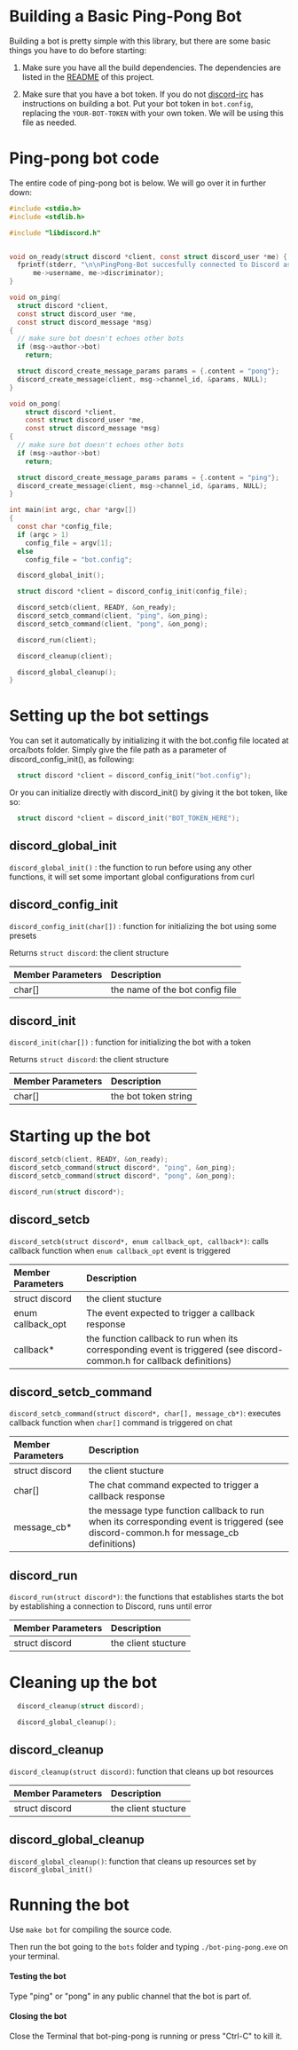 # Building a Basic Ping-Pong Bot

Building a bot is pretty simple with this library, but there are some basic things you have to do before starting:

1. Make sure you have all the build dependencies. The dependencies are listed in the [README](/README.md) of this project.

2. Make sure that you have a bot token. If you do not [discord-irc](https://github.com/reactiflux/discord-irc/wiki/Creating-a-discord-bot-&-getting-a-token) has instructions on building a bot. Put your bot token in `bot.config`, replacing the `YOUR-BOT-TOKEN` with your own token. We will be using this file as needed.

# Ping-pong bot code

The entire code of ping-pong bot is below. We will go over it in further down:
```c
#include <stdio.h>
#include <stdlib.h>

#include "libdiscord.h"


void on_ready(struct discord *client, const struct discord_user *me) {
  fprintf(stderr, "\n\nPingPong-Bot succesfully connected to Discord as %s#%s!\n\n",
      me->username, me->discriminator);
}

void on_ping(
  struct discord *client,
  const struct discord_user *me,
  const struct discord_message *msg)
{
  // make sure bot doesn't echoes other bots
  if (msg->author->bot)
    return;

  struct discord_create_message_params params = {.content = "pong"};
  discord_create_message(client, msg->channel_id, &params, NULL);
}

void on_pong(
    struct discord *client,
    const struct discord_user *me,
    const struct discord_message *msg)
{
  // make sure bot doesn't echoes other bots
  if (msg->author->bot)
    return;

  struct discord_create_message_params params = {.content = "ping"};
  discord_create_message(client, msg->channel_id, &params, NULL);
}

int main(int argc, char *argv[])
{
  const char *config_file;
  if (argc > 1)
    config_file = argv[1];
  else
    config_file = "bot.config";

  discord_global_init();

  struct discord *client = discord_config_init(config_file);

  discord_setcb(client, READY, &on_ready);
  discord_setcb_command(client, "ping", &on_ping);
  discord_setcb_command(client, "pong", &on_pong);

  discord_run(client);

  discord_cleanup(client);

  discord_global_cleanup();
}
```

# Setting up the bot settings

You can set it automatically by initializing it with the bot.config file located at orca/bots folder. Simply give the file path as a parameter of discord_config_init(), as following:
```c
  struct discord *client = discord_config_init("bot.config");
```
Or you can initialize directly with discord_init() by giving it the bot token, like so:
```c
  struct discord *client = discord_init("BOT_TOKEN_HERE");
```

## discord_global_init
`discord_global_init()` : the function to run before using any other functions, it will set some important global configurations from curl

## discord_config_init
`discord_config_init(char[])` : function for initializing the bot using some presets

Returns `struct discord`: the client structure

|Member Parameters|Description                |
|:----------------|:--------------------------|
|char[]| the name of the bot config file|

## discord_init
`discord_init(char[])` : function for initializing the bot with a token

Returns `struct discord`: the client structure

|Member Parameters|Description                |
|:----------------|:--------------------------|
|char[]| the bot token string|

# Starting up the bot
```c
discord_setcb(client, READY, &on_ready);
discord_setcb_command(struct discord*, "ping", &on_ping);
discord_setcb_command(struct discord*, "pong", &on_pong);

discord_run(struct discord*);
```

## discord_setcb
`discord_setcb(struct discord*, enum callback_opt, callback*)`: calls callback function when `enum callback_opt` event is triggered

|Member Parameters|Description                |
|:----------------|:--------------------------|
|struct discord| the client stucture |
|enum callback_opt| The event expected to trigger a callback response |
|callback*| the function callback to run when its corresponding event is triggered (see discord-common.h for callback definitions) |

## discord_setcb_command
`discord_setcb_command(struct discord*, char[], message_cb*)`: executes callback function when `char[]` command is triggered on chat

|Member Parameters|Description                |
|:----------------|:--------------------------|
|struct discord| the client stucture |
|char[]| The chat command expected to trigger a callback response |
|message_cb*| the message type function callback to run when its corresponding event is triggered (see discord-common.h for message_cb definitions) |

## discord_run
`discord_run(struct discord*)`: the functions that establishes starts the bot by establishing a connection to Discord, runs until error

|Member Parameters|Description                |
|:----------------|:--------------------------|
|struct discord| the client stucture  |


# Cleaning up the bot

```c
  discord_cleanup(struct discord);

  discord_global_cleanup();
```

## discord_cleanup
`discord_cleanup(struct discord)`: function that cleans up bot resources

|Member Parameters|Description                |
|:----------------|:--------------------------|
|struct discord| the client stucture |

## discord_global_cleanup
`discord_global_cleanup()`: function that cleans up resources set by `discord_global_init()`

# Running the bot

Use `make bot` for compiling the source code.

Then run the bot going to the `bots` folder and typing `./bot-ping-pong.exe` on your terminal.

#### Testing the bot
Type "ping" or "pong" in any public channel that the bot is part of.

#### Closing the bot
Close the Terminal that bot-ping-pong is running or press "Ctrl-C" to kill it.

